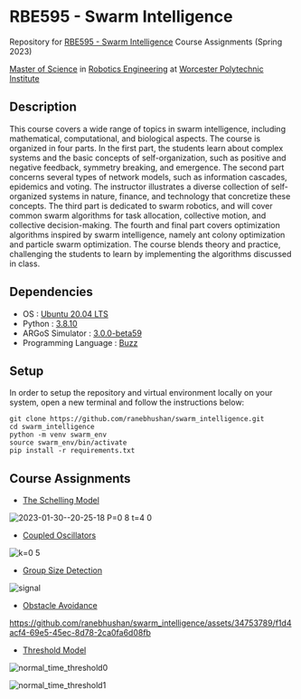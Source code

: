 # RBE595 - Swarm Intelligence

Repository for [RBE595 - Swarm Intelligence](https://www.wpi.edu/sites/default/files/inline-image/Departments-Programs/Robotics-Engineering/RBE.Special.%20Topics.%20Courses_%20Spring.2023.pdf) Course Assignments (Spring 2023)

[Master of Science](https://www.wpi.edu/academics/study/robotics-engineering-ms) in [Robotics Engineering](https://www.wpi.edu/academics/departments/robotics-engineering) at [Worcester Polytechnic Institute](https://www.wpi.edu/)

## Description

This course covers a wide range of topics in swarm intelligence, including mathematical, computational, and biological aspects. The course is organized in four parts. In the first part, the students learn about complex systems and the basic concepts of self-organization, such as positive  and negative feedback, symmetry breaking, and emergence. The second part concerns several types of network models, such as information cascades, epidemics and voting. The instructor illustrates a diverse collection of self-organized systems in nature, finance, and technology that concretize these concepts. The third part is dedicated to swarm robotics, and will cover common swarm algorithms for task allocation, collective motion, and collective decision-making. The fourth and final part covers optimization algorithms inspired by swarm intelligence, namely ant colony optimization and particle swarm optimization. The course blends theory and practice, challenging the students to learn by implementing the algorithms discussed in class. 

## Dependencies

- OS : [Ubuntu 20.04 LTS](https://releases.ubuntu.com/20.04/)
- Python : [3.8.10](https://www.python.org/downloads/release/python-3810/)
- ARGoS Simulator : [3.0.0-beta59](https://www.argos-sim.info/core.php)
- Programming Language : [Buzz](https://github.com/NESTLab/Buzz.git)

## Setup

In order to setup the repository and virtual environment locally on your system, open a new terminal and follow the instructions below:

```
git clone https://github.com/ranebhushan/swarm_intelligence.git
cd swarm_intelligence
python -m venv swarm_env
source swarm_env/bin/activate
pip install -r requirements.txt
```

## Course Assignments

- [The Schelling Model](schelling_model/)

![2023-01-30--20-25-18 P=0 8 t=4 0](https://github.com/ranebhushan/swarm_intelligence/assets/34753789/649c465b-a2ae-4c6c-a52b-48a818f9507d)

- [Coupled Oscillators](coupled_oscillators/)

![k=0 5](https://github.com/ranebhushan/swarm_intelligence/assets/34753789/701002d0-17cb-4778-8795-949d2c6fed6b)

- [Group Size Detection](group_size_detection/)

![signal](https://github.com/ranebhushan/swarm_intelligence/assets/34753789/83209b6c-2d5e-4797-b21e-2d02e93dc9c3)

- [Obstacle Avoidance](obstacle_avoidance/)

https://github.com/ranebhushan/swarm_intelligence/assets/34753789/f1d4acf4-69e5-45ec-8d78-2ca0fa6d08fb

- [Threshold Model](threshold_model/)

![normal_time_threshold0](https://github.com/ranebhushan/swarm_intelligence/assets/34753789/d2f468f9-71a3-4bc8-9cc4-5a71fdd55016)

![normal_time_threshold1](https://github.com/ranebhushan/swarm_intelligence/assets/34753789/4432838c-69ba-4a9e-a508-34be8f5baf2e)
